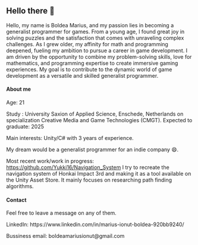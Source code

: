 <H2>Hello there 👋</H2>

Hello, my name is Boldea Marius, and my passion lies in becoming a generalist programmer for games. From a young age, I found great joy in solving puzzles and the satisfaction that comes with unraveling complex challenges. As I grew older, my affinity for math and programming deepened, fueling my ambition to pursue a career in game development. I am driven by the opportunity to combine my problem-solving skills, love for mathematics, and programming expertise to create immersive gaming experiences. My goal is to contribute to the dynamic world of game development as a versatile and skilled generalist programmer.
<H4>About me</H4>
Age: 21 </p>
Study : University Saxion of Applied Science, Enschede, Netherlands on specialization Creative Media and Game Technologies (CMGT). Expected to graduate: 2025  </p>

Main interests: Unity/C# with 3 years of experience. </p>
My dream would be a generalist programmer for an indie company 😄.

Most recent work/work in progress: https://github.com/Yukki16/Navigation_System
I try to recreate the navigation system of Honkai Impact 3rd and making it as a tool available on the Unity Asset Store. It mainly focuses on researching path finding algorithms.

<H4>Contact</H4>
Feel free to leave a message on any of them.</p>
LinkedIn: https://www.linkedin.com/in/marius-ionut-boldea-920bb9240/</p>
Bussiness email: boldeamariusionut@gmail.com

<!---
Yukki16/Yukki16 is a ✨ special ✨ repository because its `README.md` (this file) appears on your GitHub profile.
You can click the Preview link to take a look at your changes.
--->
